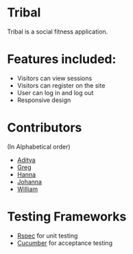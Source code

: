 # Tribal

Tribal is a social fitness application.

# Features included:
* Visitors can view sessions
* Visitors can register on the site
* User can log in and log out
* Responsive design

# Contributors
(In Alphabetical order)

* [Aditya](https://github.com/kianaditya)
* [Greg](https://github.com/GergKllai1)
* [Hanna](https://github.com/HannaSwDn)
* [Johanna](https://github.com/johannaanden)
* [William](https://github.com/schneiderman805)

# Testing Frameworks
* [Rspec](http://rspec.info/) for unit testing
* [Cucumber](https://cucumber.io/) for acceptance testing
